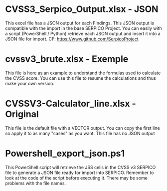 # CVSS3_Serpico_Output.xlsx - JSON
This excel file has a JSON output for each Findings. This JSON output is compatible with the import in the base SERPICO Project.
You can easily with a script (PowerShell / Python) retrieve each JSON output and insert it into a JSON file for import.
CF: https://www.github.com/SerpicoProject


# cvssv3_brute.xlsx - Exemple
This file is here as an example to understand the formulas used to calculate the CVSS score.
You can use this file to resume the calculations and thus make your own version.

# CVSSV3-Calculator_line.xlsx - Original
This file is the default file with a VECTOR output. You can copy the first line so apply it to as many "cases" as you want. This file has no JSON output

# Powershell_export_json.ps1
This PowerShell script will retrieve the JSS cells in the CVSS v3 SERPICO file to generate a JSON file ready for import into SERPICO. Remember to look at the code of the script before executing it. There may be some problems with the file names.

